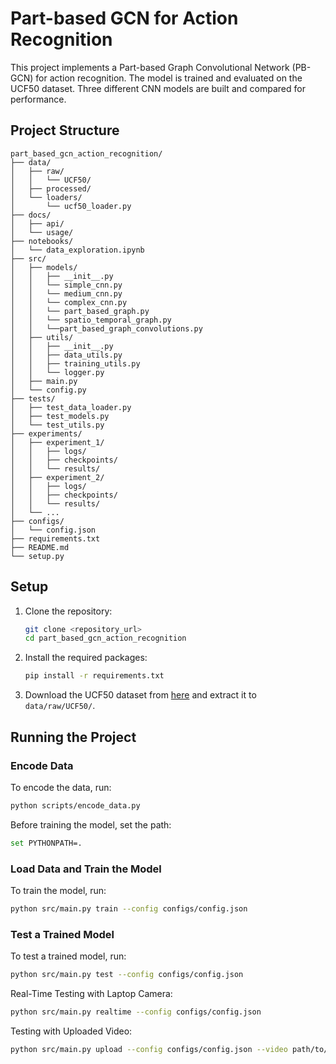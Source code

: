 # Part-based GCN for Action Recognition

This project implements a Part-based Graph Convolutional Network (PB-GCN) for action recognition. The model is trained and evaluated on the UCF50 dataset. Three different CNN models are built and compared for performance.

## Project Structure

   ```
   part_based_gcn_action_recognition/
   ├── data/
   │   ├── raw/
   │   │   └── UCF50/
   │   ├── processed/
   │   └── loaders/
   │       └── ucf50_loader.py
   ├── docs/
   │   ├── api/
   │   └── usage/
   ├── notebooks/
   │   └── data_exploration.ipynb
   ├── src/
   │   ├── models/
   │   │   ├── __init__.py
   │   │   └── simple_cnn.py
   │   │   └── medium_cnn.py
   │   │   └── complex_cnn.py
   │   │   └── part_based_graph.py
   │   │   └── spatio_temporal_graph.py
   │   │   └──part_based_graph_convolutions.py
   │   ├── utils/
   │   │   ├── __init__.py
   │   │   ├── data_utils.py
   │   │   ├── training_utils.py
   │   │   └── logger.py
   │   ├── main.py
   │   └── config.py
   ├── tests/
   │   ├── test_data_loader.py
   │   ├── test_models.py
   │   └── test_utils.py
   ├── experiments/
   │   ├── experiment_1/
   │   │   ├── logs/
   │   │   ├── checkpoints/
   │   │   └── results/
   │   ├── experiment_2/
   │   │   ├── logs/
   │   │   ├── checkpoints/
   │   │   └── results/
   │   └── ...
   ├── configs/
   │   └── config.json
   ├── requirements.txt
   ├── README.md
   └── setup.py
   ```



## Setup

1. Clone the repository:
   ```bash
   git clone <repository_url>
   cd part_based_gcn_action_recognition
   ```

2. Install the required packages:
   ```bash
   pip install -r requirements.txt
   ```

3. Download the UCF50 dataset from [here](https://www.crcv.ucf.edu/data/UCF50.rar) and extract it to `data/raw/UCF50/`.

## Running the Project

### Encode Data

To encode the data, run:
   ```bash
   python scripts/encode_data.py
   ```


Before training the model, set the path:

   ```bash
   set PYTHONPATH=.
   ```

### Load Data and Train the Model

To train the model, run:
   ```bash
   python src/main.py train --config configs/config.json
   ```

### Test a Trained Model

   To test a trained model, run:
   ```bash
   python src/main.py test --config configs/config.json
   ```

   Real-Time Testing with Laptop Camera:
   ```bash
   python src/main.py realtime --config configs/config.json
   ```

   Testing with Uploaded Video:
   ```bash
   python src/main.py upload --config configs/config.json --video path/to/your/video.mp4
   ```

